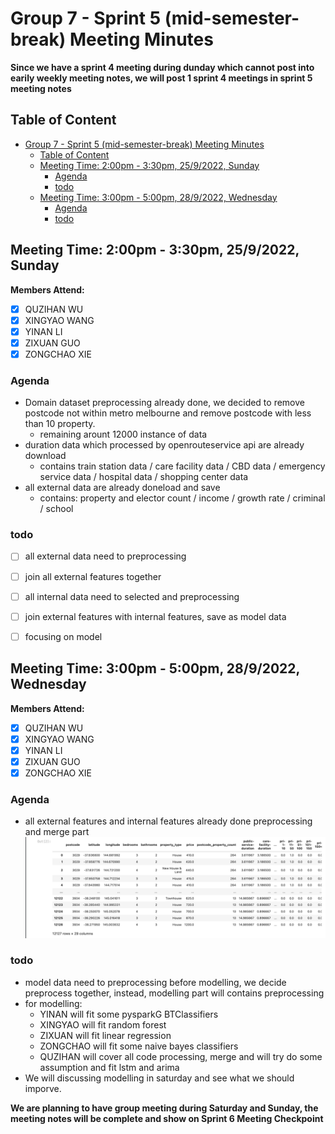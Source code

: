 # Group 7 - Sprint 5 (mid-semester-break) Meeting Minutes

**Since we have a sprint 4 meeting during dunday which cannot post into earily weekly meeting notes, we will post 1 sprint 4 meetings in sprint 5 meeting notes**

## Table of Content
- [Group 7 - Sprint 5 (mid-semester-break) Meeting Minutes](#group-7---sprint-5-mid-semester-break-meeting-minutes)
  - [Table of Content](#table-of-content)
  - [Meeting Time: 2:00pm - 3:30pm, 25/9/2022, Sunday](#meeting-time-200pm---330pm-2592022-sunday)
    - [Agenda](#agenda)
    - [todo](#todo)
  - [Meeting Time: 3:00pm - 5:00pm, 28/9/2022, Wednesday](#meeting-time-300pm---500pm-2892022-wednesday)
    - [Agenda](#agenda-1)
    - [todo](#todo-1)
   
## Meeting Time: 2:00pm - 3:30pm, 25/9/2022, Sunday
**Members Attend:**

- [x] QUZIHAN WU
- [x] XINGYAO WANG
- [x] YINAN LI
- [x] ZIXUAN GUO
- [x] ZONGCHAO XIE

### Agenda
  - Domain dataset preprocessing already done, we decided to remove postcode not within metro melbourne and remove postcode with less than 10 property. 
    - remaining arount 12000 instance of data
  - duration data which processed by openrouteservice api are already download
    - contains train station data / care facility data / CBD data / emergency service data / hospital data / shopping center data
  - all external data are already doneload and save
    - contains: property and elector count / income / growth rate / criminal / school

### todo
- [ ] all external data need to preprocessing
- [ ] join all external features together
- [ ] all internal data need to selected and preprocessing
- [ ] join external features with internal features, save as model data
- [ ] focusing on model


## Meeting Time: 3:00pm - 5:00pm, 28/9/2022, Wednesday
**Members Attend:**

- [x] QUZIHAN WU
- [x] XINGYAO WANG
- [x] YINAN LI
- [x] ZIXUAN GUO
- [x] ZONGCHAO XIE

### Agenda
  - all external features and internal features already done preprocessing and merge part
![Drag Racing](../plots/meeting_minutes/sprint5-model-data.png)

### todo
  - model data need to preprocessing before modelling, we decide preprocess together, instead, modelling part will contains preprocessing
  - for modelling:
    - YINAN will fit some pysparkG BTClassifiers
    - XINGYAO will fit random forest
    - ZIXUAN will fit linear regression
    - ZONGCHAO will fit some naive bayes classifiers
    - QUZIHAN will cover all code processing, merge and will try do some assumption and fit lstm and arima
  - We will discussing modelling in saturday and see what we should imporve.


**We are planning to have group meeting during Saturday and Sunday, the meeting notes will be complete and show on Sprint 6 Meeting Checkpoint**